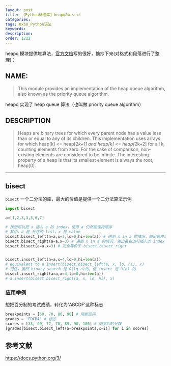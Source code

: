```yaml
---
layout: post
title: 【Python标准库】heapq&bisect
categories:
tags: 0xb0_Python语法
keywords:
description:
order: 1222
---
```


heapq 模块提供堆算法，[官方文档](https://docs.python.org/3.5/library/heapq.html?highlight=heapq)写的很好，摘抄下来(对格式和段落进行了整理)：  

## NAME:  
>This module provides an implementation of the heap queue algorithm, also known as the priority queue algorithm.  

heapq 实现了 heap queue 算法（也叫做 priority queue algorithm）

## DESCRIPTION
>Heaps are binary trees for which every parent node has a value less than or equal to any of its children. This implementation uses arrays for which heap[k] <= heap[2*k+1] and heap[k] <= heap[2*k+2] for all k, counting elements from zero. For the sake of comparison, non-existing elements are considered to be infinite. The interesting property of a heap is that its smallest element is always the root, heap[0].  


----------------------------------------------
## bisect
`bisect` 一个二分法的库，最大的价值是提供一个二分法算法示例
```py
import bisect

a=[1,2,3,3,5,6,7]

# 找到可以把 x 插入 a 的 index，使得 a 仍然能保持顺序
# 其中，a 是 升序的 list，x 是 value
bisect.bisect_left(a=a,x=3,lo=0,hi=len(a)) # 遇到 x in a 的情况，输出最左边的可插入的index
bisect.bisect_right(a=a,x=3) # 遇到 x in a 的情况，输出最右边可插入的 index （注意，a中最右边的index）
bisect.bisect(a=a,x=3) # 完全等价于 bisect.bisect_right


bisect.insort_left(a=a,x=4,lo=0,hi=len(a))
# equivalent to a.insert(bisect.bisect_left(a, x, lo, hi), x)
# 记住，虽然 binary search 是 O(lg n)的，但 insert 是 O(n) 的
bisect.insort_right(a=a,x=4,lo=0,hi=len(a))
# a.insert(bisect.bisect_right(a, x, lo, hi), x)
```

### 应用举例
想把百分制的考试成绩，转化为'ABCDF'这种标志
```py
breakpoints = [60, 70, 80, 90] # 隔断区间
grades = 'FDCBA' # 标志
scores = [33, 99, 77, 70, 89, 90, 100] # 同学们的分数
[grades[bisect.bisect_left(a=breakpoints,x=i)] for i in scores]
```

## 参考文献
https://docs.python.org/3/
